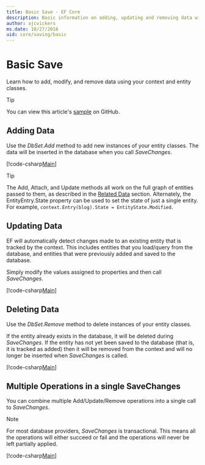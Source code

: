 ```yaml
---
title: Basic Save - EF Core
description: Basic information on adding, updating and removing data with Entity Framework Core
author: ajcvickers
ms.date: 10/27/2016
uid: core/saving/basic
---
```

# Basic Save

Learn how to add, modify, and remove data using your context and entity classes.

> [!TIP]  
> You can view this article's [sample](https://github.com/dotnet/EntityFramework.Docs/tree/master/samples/core/Saving/Basics/) on GitHub.

## Adding Data

Use the *DbSet.Add* method to add new instances of your entity classes. The data will be inserted in the database when you call *SaveChanges*.

[!code-csharp[Main](../../../samples/core/Saving/Basics/Sample.cs#Add)]

> [!TIP]  
> The Add, Attach, and Update methods all work on the full graph of entities passed to them, as described in the [Related Data](xref:core/saving/related-data) section. Alternately, the EntityEntry.State property can be used to set the state of just a single entity. For example, `context.Entry(blog).State = EntityState.Modified`.

## Updating Data

EF will automatically detect changes made to an existing entity that is tracked by the context. This includes entities that you load/query from the database, and entities that were previously added and saved to the database.

Simply modify the values assigned to properties and then call *SaveChanges*.

[!code-csharp[Main](../../../samples/core/Saving/Basics/Sample.cs#Update)]

## Deleting Data

Use the *DbSet.Remove* method to delete instances of your entity classes.

If the entity already exists in the database, it will be deleted during *SaveChanges*. If the entity has not yet been saved to the database (that is, it is tracked as added) then it will be removed from the context and will no longer be inserted when *SaveChanges* is called.

[!code-csharp[Main](../../../samples/core/Saving/Basics/Sample.cs#Remove)]

## Multiple Operations in a single SaveChanges

You can combine multiple Add/Update/Remove operations into a single call to *SaveChanges*.

> [!NOTE]  
> For most database providers, *SaveChanges* is transactional. This means  all the operations will either succeed or fail and the operations will never be left partially applied.

[!code-csharp[Main](../../../samples/core/Saving/Basics/Sample.cs#MultipleOperations)]
